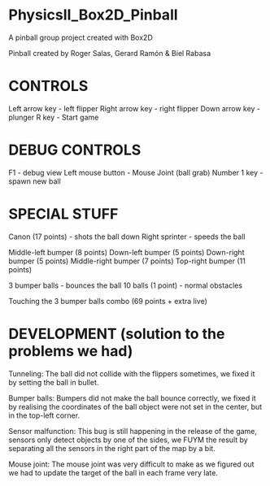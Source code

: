# PhysicsII_Box2D_Pinball
A pinball group project created with Box2D

Pinball created by Roger Salas, Gerard Ramón & Biel Rabasa

# CONTROLS
Left arrow key - left flipper
Right arrow key - right flipper
Down arrow key - plunger
R key - Start game

# DEBUG CONTROLS
F1 - debug view
Left mouse button - Mouse Joint (ball grab)
Number 1 key - spawn new ball

# SPECIAL STUFF

Canon (17 points) - shots the ball down
Right sprinter - speeds the ball

Middle-left bumper (8 points)
Down-left bumper (5 points)
Down-right bumper (5 points)
Middle-right bumper (7 points)
Top-right bumper (11 points)

3 bumper balls - bounces the ball
10 balls (1 point) - normal obstacles

Touching the 3 bumper balls combo (69 points + extra live)


# DEVELOPMENT (solution to the problems we had)

Tunneling:
The ball did not collide with the flippers sometimes, we fixed it by setting the ball in bullet.

Bumper balls:
Bumpers did not make the ball bounce correctly, we fixed it by realising the coordinates of the ball object were not set in the center, but in the top-left corner.

Sensor malfunction:
This bug is still happening in the release of the game, sensors only detect objects by one of the sides, we FUYM the result by separating all the sensors in the right part of the map by a bit.

Mouse joint:
The mouse joint was very difficult to make as we figured out we had to update the target of the ball in each frame very late.